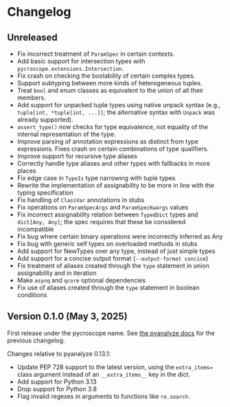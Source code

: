 # Changelog

## Unreleased

- Fix incorrect treatment of `ParamSpec` in certain contexts.
- Add basic support for intersection types with `pycroscope.extensions.Intersection`.
- Fix crash on checking the boolability of certain complex types.
- Support subtyping between more kinds of heterogeneous tuples.
- Treat `bool` and enum classes as equivalent to the union of all their
  members.
- Add support for unpacked tuple types using native unpack syntax (e.g.,
  `tuple[int, *tuple[int, ...]]`; the alternative syntax with `Unpack`
  was already supported).
- `assert_type()` now checks for type equivalence, not equality of the
  internal representation of the type.
- Improve parsing of annotation expressions as distinct from type expressions.
  Fixes crash on certain combinations of type qualifiers.
- Improve support for recursive type aliases
- Correctly handle type aliases and other types with fallbacks in more places
- Fix edge case in `TypeIs` type narrowing with tuple types
- Rewrite the implementation of assignability to be more in line with the typing
  specification
- Fix handling of `ClassVar` annotations in stubs
- Fix operations on `ParamSpecArgs` and `ParamSpecKwargs` values
- Fix incorrect assignability relation between `TypedDict` types and
  `dict[Any, Any]`; the spec requires that these be considered incompatible
- Fix bug where certain binary operations were incorrectly inferred as Any
- Fix bug with generic self types on overloaded methods in stubs
- Add support for NewTypes over any type, instead of just simple types
- Add support for a concise output format (`--output-format concise`)
- Fix treatment of aliases created through the `type` statement in union
  assignability and in iteration
- Make `asynq` and `qcore` optional dependencies
- Fix use of aliases created through the `type` statement in boolean conditions

## Version 0.1.0 (May 3, 2025)

First release under the pycroscope name.
See [the pyanalyze docs](https://github.com/quora/pyanalyze/blob/master/docs/changelog.md)
for the previous changelog.

Changes relative to pyanalyze 0.13.1:

- Update PEP 728 support to the latest version, using the `extra_items=`
  class argument instead of an `__extra_items__` key in the dict.
- Add support for Python 3.13
- Drop support for Python 3.8
- Flag invalid regexes in arguments to functions like `re.search`.
